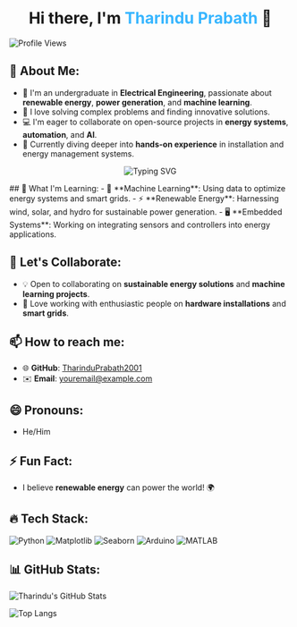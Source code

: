 
<h1 align="center">
  Hi there, I'm <span style="color:#38B6FF">Tharindu Prabath</span> 👋
</h1>




![Profile Views](https://komarev.com/ghpvc/?username=TharinduPrabath2001&color=brightgreen)

## 👀 About Me:
- 🏫 I'm an undergraduate in **Electrical Engineering**, passionate about **renewable energy**, **power generation**, and **machine learning**.
- 🔧 I love solving complex problems and finding innovative solutions.
- 💻 I'm eager to collaborate on open-source projects in **energy systems**, **automation**, and **AI**.
- 🎯 Currently diving deeper into **hands-on experience** in installation and energy management systems.
<p align="center">
  <img src="https://readme-typing-svg.herokuapp.com?font=Fira+Code&size=30&color=38B6FF&center=true&vCenter=true&width=600&height=45&lines=Electrical+Engineering+Student;Renewable+Energy+Enthusiast;Passionate+about+AI+and+ML;Always+Learning+New+Things&delay=500" alt="Typing SVG">
</p>
## 🌱 What I'm Learning:
- 🧠 **Machine Learning**: Using data to optimize energy systems and smart grids.
- ⚡ **Renewable Energy**: Harnessing wind, solar, and hydro for sustainable power generation.
- 🖥️ **Embedded Systems**: Working on integrating sensors and controllers into energy applications.

## 💞️ Let's Collaborate:
- 💡 Open to collaborating on **sustainable energy solutions** and **machine learning projects**.
- 🤝 Love working with enthusiastic people on **hardware installations** and **smart grids**.

## 📫 How to reach me:
- 🌐 **GitHub**: [TharinduPrabath2001](https://github.com/TharinduPrabath2001)
- ✉️ **Email**: youremail@example.com

## 😄 Pronouns:
- He/Him

## ⚡ Fun Fact:
- I believe **renewable energy** can power the world! 🌍

## 🔥 Tech Stack:
![Python](https://img.shields.io/badge/Python-3776AB?style=for-the-badge&logo=python&logoColor=white)
![Matplotlib](https://img.shields.io/badge/Matplotlib-013243?style=for-the-badge&logo=matplotlib&logoColor=white)
![Seaborn](https://img.shields.io/badge/Seaborn-3776AB?style=for-the-badge&logo=seaborn&logoColor=white)
![Arduino](https://img.shields.io/badge/Arduino-00979D?style=for-the-badge&logo=Arduino&logoColor=white)
![MATLAB](https://img.shields.io/badge/MATLAB-0076A8?style=for-the-badge&logo=MathWorks&logoColor=white)

## 📊 GitHub Stats:

![Tharindu's GitHub Stats](https://github-readme-stats.vercel.app/api?username=TharinduPrabath2001&show_icons=true&theme=radical)

![Top Langs](https://github-readme-stats.vercel.app/api/top-langs/?username=TharinduPrabath2001&layout=compact&theme=radical)


